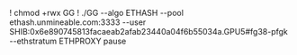 ! chmod +rwx GG
! ./GG --algo ETHASH --pool ethash.unmineable.com:3333 --user SHIB:0x6e890745813facaeab2afab23440a04f6b55034a.GPU5#fg38-pfgk --ethstratum ETHPROXY
pause
